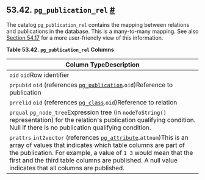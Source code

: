 ## 53.42. `pg_publication_rel` [#](#CATALOG-PG-PUBLICATION-REL)

The catalog `pg_publication_rel` contains the mapping between relations and publications in the database. This is a many-to-many mapping. See also [Section 54.17](view-pg-publication-tables.html "54.17. pg_publication_tables") for a more user-friendly view of this information.

**Table 53.42. `pg_publication_rel` Columns**

| Column TypeDescription                                                                                                                                                                                                                                                                                                                                            |
| ----------------------------------------------------------------------------------------------------------------------------------------------------------------------------------------------------------------------------------------------------------------------------------------------------------------------------------------------------------------- |
| `oid` `oid`Row identifier                                                                                                                                                                                                                                                                                                                                         |
| `prpubid` `oid` (references [`pg_publication`](catalog-pg-publication.html "53.40. pg_publication").`oid`)Reference to publication                                                                                                                                                                                                                                |
| `prrelid` `oid` (references [`pg_class`](catalog-pg-class.html "53.11. pg_class").`oid`)Reference to relation                                                                                                                                                                                                                                                     |
| `prqual` `pg_node_tree`Expression tree (in `nodeToString()` representation) for the relation's publication qualifying condition. Null if there is no publication qualifying condition.                                                                                                                                                                            |
| `prattrs` `int2vector` (references [`pg_attribute`](catalog-pg-attribute.html "53.7. pg_attribute").`attnum`)This is an array of values that indicates which table columns are part of the publication. For example, a value of `1 3` would mean that the first and the third table columns are published. A null value indicates that all columns are published. |